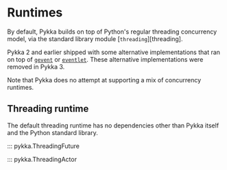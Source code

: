 # Runtimes

By default, Pykka builds on top of Python's regular threading concurrency model,
via the standard library module [`threading`][threading].

Pykka 2 and earlier shipped with some alternative implementations that
ran on top of
[`gevent`](https://www.gevent.org/) or
[`eventlet`](https://eventlet.net/).
These alternative implementations were removed in Pykka 3.

Note that Pykka does no attempt at supporting a mix of concurrency runtimes.

## Threading runtime

The default threading runtime has no dependencies other than Pykka itself and
the Python standard library.

::: pykka.ThreadingFuture

::: pykka.ThreadingActor
